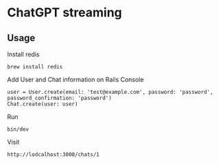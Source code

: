 # ChatGPT streaming

## Usage
Install redis
```
brew install redis
```
Add User and Chat information on Rails Console
```
user = User.create(email: 'test@example.com', password: 'password', password_confirmation: 'password')
Chat.create(user: user)
```
Run
```
bin/dev
```
Visit
```
http://lodcalhost:3000/chats/1
```
